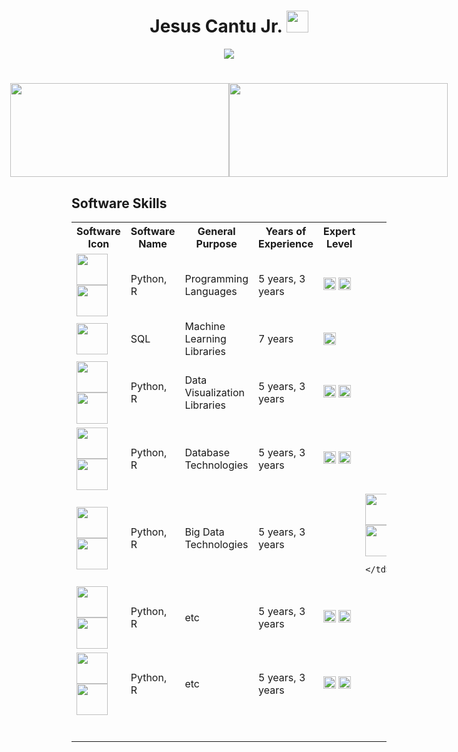 <h1 align="center"> Jesus Cantu Jr. <img src="https://media.giphy.com/media/hvRJCLFzcasrR4ia7z/giphy.gif" width="35"></h1>

<p align="center">
  <a href="https://github.com/fairyland0926">
    <img src="https://readme-typing-svg.herokuapp.com/?lines=Researcher;Data%20Scientist;Software%20Engineer;Data%20Engineer;5%2B%20years%20of%20coding%20experience;Always%20learning%20new%20tech&font=Pacifico&center=true&width=550&height=80&color=2A9D2A&vCenter=true&size=45%22">
  </a>
</p>

<h1 align="center"></h1>

<!-- GitHub statistics section -->
<div style="display: flex; justify-content: center;">
  <!-- Image aligned to the left displaying GitHub statistics -->
  <div>
    <img src="https://github-readme-stats.vercel.app/api?username=jesusc1&count_private=true&show_icons=true&theme=dark" width="350" height="150">
  </div>
  

  <!-- Image aligned to the right displaying the top programming languages used -->
  <div>
    <img src="https://github-readme-stats.vercel.app/api/top-langs/?username=jesusc1&layout=compact&theme=dark&langs_count=10" width="350" height="150">
  </div>
</div>

<h2 font-weight="bold">Software Skills</h2>
<!-- Heading 2 element with the text "Software Skills" -->

<table>
  <tr>
    <th>Software Icon</th>
    <th>Software Name</th>
    <th>General Purpose</th>
    <th>Years of Experience</th>
    <th>Expert Level</th>
  </tr>
  <tr>
    <td>
      <img src="https://cdn.iconscout.com/icon/free/png-256/python-2-226051.png" width="50" height="50">
       <img src="https://www.r-project.org/logo/Rlogo.png" width="50" height="50">
    </td>
    <td>Python, R</td>
    <td>Programming Languages</td>
    <td>5 years, 3 years</td>
    <td>
      <img src="https://image.flaticon.com/icons/png/512/1167/1167980.png" width="20" height="20" title="Novice">
       <img src="https://image.flaticon.com/icons/png/512/1167/1167980.png" width="20" height="20" title="Novice">
    </td>
  </tr>
  <tr>
    <td>
      <img src="https://cdn.iconscout.com/icon/free/png-256/sql-4-190807.png" width="50" height="50">
    </td>
    <td>SQL</td>
    <td>Machine Learning Libraries</td>
    <td>7 years</td>
    <td>
      <img src="https://image.flaticon.com/icons/png/512/1167/1167982.png" width="20" height="20" title="Expert">
    </td>
  </tr>
  <tr>
    <td>
      <img src="https://cdn.iconscout.com/icon/free/png-256/python-2-226051.png" width="50" height="50">
       <img src="https://www.r-project.org/logo/Rlogo.png" width="50" height="50">
    </td>
    <td>Python, R</td>
    <td>Data Visualization Libraries</td>
    <td>5 years, 3 years</td>
    <td>
      <img src="https://image.flaticon.com/icons/png/512/1167/1167980.png" width="20" height="20" title="Novice">
       <img src="https://image.flaticon.com/icons/png/512/1167/1167980.png" width="20" height="20" title="Novice">
    </td>
  </tr>
  <tr>
    <td>
    <img src="https://cdn.iconscout.com/icon/free/png-256/python-2-226051.png" width="50" height="50">
       <img src="https://www.r-project.org/logo/Rlogo.png" width="50" height="50">
    </td>
    <td>Python, R</td>
    <td>Database Technologies</td>
    <td>5 years, 3 years</td>
    <td>
      <img src="https://image.flaticon.com/icons/png/512/1167/1167980.png" width="20" height="20" title="Novice">
       <img src="https://image.flaticon.com/icons/png/512/1167/1167980.png" width="20" height="20" title="Novice">
    </td>
  </tr>
  <tr>
    <td><img src="https://cdn.iconscout.com/icon/free/png-256/python-2-226051.png" width="50" height="50">
       <img src="https://www.r-project.org/logo/Rlogo.png" width="50" height="50">
    </td>
    <td>Python, R</td>
    <td>Big Data Technologies</td>
    <td>5 years, 3 years</td>
    <td>
      <td><img src="https://cdn.iconscout.com/icon/free/png-256/python-2-226051.png" width="50" height="50">
       <img src="https://www.r-project.org/logo/Rlogo.png" width="50" height="50">
      
    </td>
  </tr>
  <tr>
    <td><img src="https://cdn.iconscout.com/icon/free/png-256/python-2-226051.png" width="50" height="50">
       <img src="https://www.r-project.org/logo/Rlogo.png" width="50" height="50">
    </td>
    <td>Python, R</td>
    <td>etc</td>
    <td>5 years, 3 years</td>
    <td>
      <img src="https://image.flaticon.com/icons/png/512/1167/1167980.png" width="20" height="20" title="Novice">
       <img src="https://image.flaticon.com/icons/png/512/1167/1167980.png" width="20" height="20" title="Novice">
    </td>
  </tr>
  <tr>
    <td>
      <img src="https://cdn.iconscout.com/icon/free/png-256/python-2-226051.png" width="50" height="50">
       <img src="https://www.r-project.org/logo/Rlogo.png" width="50" height="50">
    </td>
    <td>Python, R</td>
    <td>etc</td>
    <td>5 years, 3 years</td>
    <td>
      <img src="https://image.flaticon.com/icons/png/512/1167/1167980.png" width="20" height="20" title="Novice">
       <img src="https://image.flaticon.com/icons/png/512/1167/1167980.png" width="20" height="20" title="Novice">
    </td>
  </tr>
  <tr>
    <td>
    <table>
  

